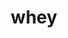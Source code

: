 ---
category: 4-letters
denotation: null
name: whey
reference_link: https://www.etymonline.com/word/whey
root_language: null
root_name: null
title: whey
type: free
word_sums:
- respelling: whey
  sum: 'Whey + '
---